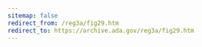 ```yaml
---
sitemap: false 
redirect_from: /reg3a/fig29.htm 
redirect_to: https://archive.ada.gov/reg3a/fig29.htm 
---
```

